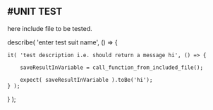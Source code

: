 #UNIT TEST
----------

here include file to be tested.

describe( 'enter test suit name', () => {


    it( 'test description i.e. should return a message hi', () => {

        saveResultInVariable = call_function_from_included_file();

        expect( saveResultInVariable ).toBe('hi');
    } );
} );
